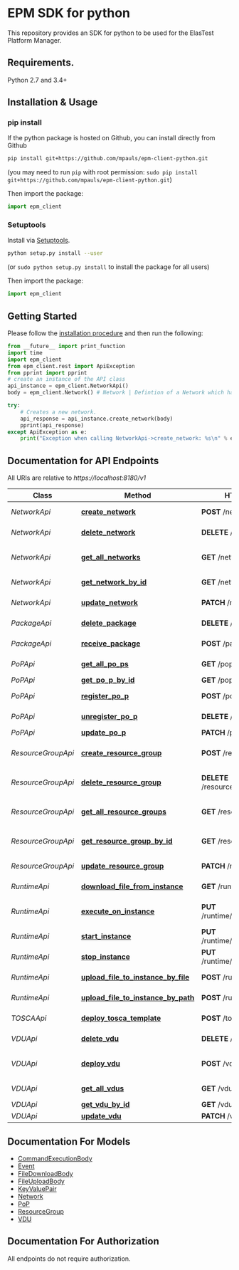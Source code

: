 # EPM SDK for python

This repository provides an SDK for python to be used for the ElasTest Platform Manager.

## Requirements.

Python 2.7 and 3.4+

## Installation & Usage
### pip install

If the python package is hosted on Github, you can install directly from Github

```sh
pip install git+https://github.com/mpauls/epm-client-python.git
```
(you may need to run `pip` with root permission: `sudo pip install git+https://github.com/mpauls/epm-client-python.git`)

Then import the package:
```python
import epm_client
```

### Setuptools

Install via [Setuptools](http://pypi.python.org/pypi/setuptools).

```sh
python setup.py install --user
```
(or `sudo python setup.py install` to install the package for all users)

Then import the package:
```python
import epm_client
```

## Getting Started

Please follow the [installation procedure](#installation--usage) and then run the following:

```python
from __future__ import print_function
import time
import epm_client
from epm_client.rest import ApiException
from pprint import pprint
# create an instance of the API class
api_instance = epm_client.NetworkApi()
body = epm_client.Network() # Network | Defintion of a Network which has to be created on a certain PoP

try:
    # Creates a new network.
    api_response = api_instance.create_network(body)
    pprint(api_response)
except ApiException as e:
    print("Exception when calling NetworkApi->create_network: %s\n" % e)

```

## Documentation for API Endpoints

All URIs are relative to *https://localhost:8180/v1*

Class | Method | HTTP request | Description
------------ | ------------- | ------------- | -------------
*NetworkApi* | [**create_network**](NetworkApi.md#create_network) | **POST** /network | Creates a new network.
*NetworkApi* | [**delete_network**](NetworkApi.md#delete_network) | **DELETE** /network/{id} | Deletes a network.
*NetworkApi* | [**get_all_networks**](NetworkApi.md#get_all_networks) | **GET** /network | Returns all existing networks.
*NetworkApi* | [**get_network_by_id**](NetworkApi.md#get_network_by_id) | **GET** /network/{id} | Returns a network.
*NetworkApi* | [**update_network**](NetworkApi.md#update_network) | **PATCH** /network/{id} | Updates a Network.
*PackageApi* | [**delete_package**](PackageApi.md#delete_package) | **DELETE** /packages/{id} | Deletes a package.
*PackageApi* | [**receive_package**](PackageApi.md#receive_package) | **POST** /packages | Receives a package.
*PoPApi* | [**get_all_po_ps**](PoPApi.md#get_all_po_ps) | **GET** /pop | Returns all PoPs.
*PoPApi* | [**get_po_p_by_id**](PoPApi.md#get_po_p_by_id) | **GET** /pop/{id} | Returns a PoP.
*PoPApi* | [**register_po_p**](PoPApi.md#register_po_p) | **POST** /pop | Registers a new PoP
*PoPApi* | [**unregister_po_p**](PoPApi.md#unregister_po_p) | **DELETE** /pop/{id} | Unregisters a PoP.
*PoPApi* | [**update_po_p**](PoPApi.md#update_po_p) | **PATCH** /pop/{id} | Updates a PoP.
*ResourceGroupApi* | [**create_resource_group**](ResourceGroupApi.md#create_resource_group) | **POST** /resourceGroup | Creates a new Resource Group.
*ResourceGroupApi* | [**delete_resource_group**](ResourceGroupApi.md#delete_resource_group) | **DELETE** /resourceGroup/{id} | Deletes a Resource Group.
*ResourceGroupApi* | [**get_all_resource_groups**](ResourceGroupApi.md#get_all_resource_groups) | **GET** /resourceGroup | Returns all Resource Groups.
*ResourceGroupApi* | [**get_resource_group_by_id**](ResourceGroupApi.md#get_resource_group_by_id) | **GET** /resourceGroup/{id} | Returns a Resource Group.
*ResourceGroupApi* | [**update_resource_group**](ResourceGroupApi.md#update_resource_group) | **PATCH** /resourceGroup/{id} | Updates a ResourceGroup.
*RuntimeApi* | [**download_file_from_instance**](RuntimeApi.md#download_file_from_instance) | **GET** /runtime/{id}/file | Downloads a file from a VDU.
*RuntimeApi* | [**execute_on_instance**](RuntimeApi.md#execute_on_instance) | **PUT** /runtime/{id}/action/execute | Executes given command on the given VDU.
*RuntimeApi* | [**start_instance**](RuntimeApi.md#start_instance) | **PUT** /runtime/{id}/action/start | Starts the given VDU.
*RuntimeApi* | [**stop_instance**](RuntimeApi.md#stop_instance) | **PUT** /runtime/{id}/action/stop | Stops the given VDU.
*RuntimeApi* | [**upload_file_to_instance_by_file**](RuntimeApi.md#upload_file_to_instance_by_file) | **POST** /runtime/{id}/file | Uploads a file to a VDU.
*RuntimeApi* | [**upload_file_to_instance_by_path**](RuntimeApi.md#upload_file_to_instance_by_path) | **POST** /runtime/{id}/path | Uploads a file to a VDU.
*TOSCAApi* | [**deploy_tosca_template**](TOSCAApi.md#deploy_tosca_template) | **POST** /tosca | Deploys a Tosca template.
*VDUApi* | [**delete_vdu**](VDUApi.md#delete_vdu) | **DELETE** /vdu/{id} | Terminates a VDU.
*VDUApi* | [**deploy_vdu**](VDUApi.md#deploy_vdu) | **POST** /vdu | Allocates resources in the target cloud.
*VDUApi* | [**get_all_vdus**](VDUApi.md#get_all_vdus) | **GET** /vdu | Returns all VDUs.
*VDUApi* | [**get_vdu_by_id**](VDUApi.md#get_vdu_by_id) | **GET** /vdu/{id} | Returns a VDU.
*VDUApi* | [**update_vdu**](VDUApi.md#update_vdu) | **PATCH** /vdu/{id} | Updates a VDU.


## Documentation For Models

 - [CommandExecutionBody](CommandExecutionBody.md)
 - [Event](Event.md)
 - [FileDownloadBody](FileDownloadBody.md)
 - [FileUploadBody](FileUploadBody.md)
 - [KeyValuePair](KeyValuePair.md)
 - [Network](Network.md)
 - [PoP](PoP.md)
 - [ResourceGroup](ResourceGroup.md)
 - [VDU](VDU.md)


## Documentation For Authorization

 All endpoints do not require authorization.

